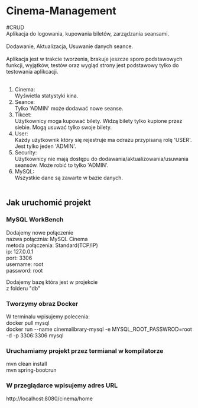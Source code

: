 # Cinema-Management

#CRUD
<br>
Aplikacja do logowania, kupowania biletów, zarządzania seansami.
<br><br>
Dodawanie, Aktualizacja, Usuwanie danych seance.
<br><br>
Aplikacja jest w trakcie tworzenia, brakuje jeszcze sporo podstawowych funkcji, wyjątków, testów oraz wygląd strony jest podstawowy tylko do testowania aplikcacji.
<br><br>
1. Cinema:
<br> Wyświetla statystyki kina.
3. Seance:
<br> Tylko 'ADMIN' może dodawać nowe seanse.
4. Tikcet:
<br> Użytkownicy moga kupować bilety. Widzą bilety tylko kupione przez siebie. Mogą usuwać tylko swoje bilety.
5. User:
<br> Każdy użytkownik który się rejestruje ma odrazu przypisaną rolę 'USER'. Jest tylko jeden 'ADMIN'.
6. Security:
<br> Użytkownicy nie mają dostępu do dodawania/aktualizowania/usuwania seansów. Może robić to tylko 'ADMIN'.
7. MySQL:
<br> Wszystkie dane są zawarte w bazie danych.
<br><br>

## Jak uruchomić projekt

### MySQL WorkBench
Dodajemy nowe połączenie<br>
nazwa połącznia: MySQL Cinema<br>
metoda połączenia: Standard(TCP/IP)<br>
ip: 127.0.0.1<br>
port: 3306<br>
username: root<br>
password: root<br>

Dodajemy bazę która jest w projekcie<br>
z folderu "db"

### Tworzymy obraz Docker
W terminalu wpisujemy polecenia:<br>
docker pull mysql<br>
docker run --name cinemalibrary-mysql -e MYSQL_ROOT_PASSWROD=root -d -p 3306:3306 mysql

### Uruchamiamy projekt przez termianal w kompilatorze
mvn clean install<br>
mvn spring-boot:run

### W przeglądarce wpisujemy adres URL
http://localhost:8080/cinema/home
